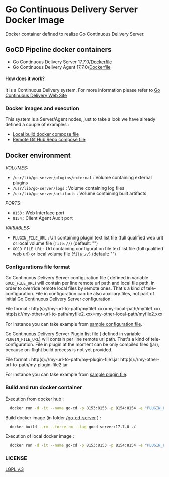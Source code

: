 #  Go Continuous Delivery Server Docker Image

Docker container defined to realize Go Continuous Delivery Server.


## GoCD Pipeline docker containers

* Go Continuous Delivery Server 17.7.0/[Dockerfile](https://github.com/hellgate75/gocd-pipeline/go-cd-server/Dockerfile)
* Go Continuous Delivery Agent 17.7.0/[Dockerfile](https://github.com/hellgate75/gocd-pipeline/go-cd-agent/Dockerfile)


#### How does it work?

It is a Continuous Delivery system. For more information please refer to [Go Continuous Delivery Web Site](https://www.gocd.org/)


### Docker images and execution

This system is a Server/Agent nodes, just to take a look we have already defined a couple of examples :

* [Local build docker compose file](https://github.com/hellgate75/gocd-pipeline/docker-compose-dev.yml)
* [Remote Git Hub Repo compose file](https://github.com/hellgate75/gocd-pipeline/docker-compose-dev.yml)


## Docker environment

*VOLUMES:*

* `/usr/lib/go-server/plugins/external` : Volume containing external plugins
* `/usr/lib/go-server/logs` : Volume containing log files
* `/usr/lib/go-server/artifacts` : Volume containing built artifacts

*PORTS:*

* `8153` : Web Interface port
* `8154` : Client Agent Audit port


*VARIABLES:*

* `PLUGIN_FILE_URL` : Url containing plugin text list file (full qualified web url) or local volume file (`file://`<volume file path>) (default: "")
* `GOCD_FILE_URL` : Url containing configuration file text list file (full qualified web url) or local volume file (`file://`<volume file path>) (default: "")


### Configurations file format

Go Continuous Delivery Server configuration file ( defined in variable `GOCD_FILE_URL`) will contain per line remote url path and local file path, in order to override remote local files by remote ones. That's a kind of tele-configuration. File in configuration can be also auxiliary files, not part of initial Go Continuous Delivery Server configuration.

File format :
http(s)://my-url-to-path/myfile1.xxx=my-local-path/myfile1.xxx
http(s)://my-other-url-to-path/myfile2.xxx=my-other-local-path/myfile2.xxx

For instance you can take example from [sample configuration file](https://github.com/hellgate75/gocd-pipeline/samples/systemfiles-list.txt).


Go Continuous Delivery Server Plugin list file ( defined in variable `PLUGIN_FILE_URL`) will contain per line remote url path. That's a kind of tele-configuration. File in plugin at the moment can be only compiled files (jar), because on-flight build process is not yet provided.

File format :
http(s)://my-url-to-path/my-plugin-file1.jar
http(s)://my-other-url-to-path/my-plugin-file2.jar

For instance you can take example from [sample plugin file](https://github.com/hellgate75/gocd-pipeline/samples/plugins-list.txt).


### Build and run docker container

Execution from docker hub :

```bash
  docker run -d -it --name go-cd -p 8153:8153 -p 8154:8154 -e "PLUGIN_FILE_URL=https://path-to-plugin-file/plugins-list.txt" -e "GOCD_FILE_URL=https://path-to-configuration-files-list-file/systemfiles-list.txt"  hellgate75/gocd-server:17.7.0
```


Build docker image (in folder [/go-cd-server](https://github.com/hellgate75/gocd-pipeline/go-cd-server) ) :

```bash
  docker build --rm --force-rm --tag gocd-server:17.7.0 ./
```


Execution of local docker image :

```bash
  docker run -d -it --name go-cd -p 8153:8153 -p 8154:8154 -e "PLUGIN_FILE_URL=https://path-to-plugin-file/plugins-list.txt" -e "GOCD_FILE_URL=https://path-to-configuration-files-list-file/systemfiles-list.txt"  gocd-server:17.7.0
```


### LICENSE

[LGPL v.3](https://github.com/hellgate75/gocd-pipeline/LICENSE)
